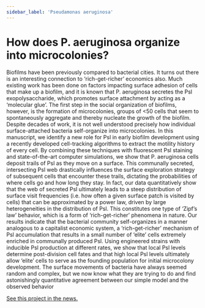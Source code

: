 ```yaml
---
sidebar_label: 'Pseudamonas aeruginosa'
---
```



# How does P. aeruginosa organize into microcolonies?

Biofilms have been previously compared to bacterial cities. It turns out there
is an interesting connection to ‘rich-get-richer’ economics also. Much existing
work has been done on factors impacting surface adhesion of cells that make up a
biofilm, and it is known that P. aeruginosa secretes the Psl exopolysaccharide,
which promotes surface attachment by acting as a ‘molecular glue’. The first
step in the social organization of biofilms, however, is the formation of
microcolonies, groups of <50 cells that seem to spontaneously aggregate and
thereby nucleate the growth of the biofilm. Despite decades of work, it is not
well understood precisely how individual surface-attached bacteria self-organize
into microcolonies. In this manuscript, we identify a new role for Psl in early
biofilm development using a recently developed cell-tracking algorithms to
extract the motility history of every cell. By combining these techniques with
fluorescent Psl staining and state-of-the-art computer simulations, we show that
P. aeruginosa cells deposit trails of Psl as they move on a surface. This
communally secreted, intersecting Psl web drastically influences the surface
exploration strategy of subsequent cells that encounter these trails, dictating
the probabilities of where cells go and how long they stay. In fact, our data
quantitatively show that the web of secreted Psl ultimately leads to a steep
distribution of surface visit frequencies (i.e. how often a given surface patch
is visited by cells) that can be approximated by a power law, driven by large
heterogeneities in the distribution of Psl. This constitutes one type of ‘Zipf’s
law’ behavior, which is a form of ‘rich-get-richer’ phenomena in nature. Our
results indicate that the bacterial community self-organizes in a manner
analogous to a capitalist economic system, a ‘rich-get-richer’ mechanism of Psl
accumulation that results in a small number of ‘elite’ cells extremely enriched
in communally produced Psl. Using engineered strains with inducible Psl
production at different rates, we show that local Psl levels determine
post-division cell fates and that high local Psl levels ultimately allow ‘elite’
cells to serve as the founding population for initial microcolony development.
The surface movements of bacteria have always seemed random and complex, but we
now know what they are trying to do and find astonishingly quantitative
agreement between our simple model and the observed behavior

[See this project in the news.](https://newsroom.ucla.edu/releases/study-shows-lucky-bacteria-strike-245840)

<!-- Link to PDF file on website: K. Zhao, B. S. Tseng, B. Beckerman, F. Jin, M. L.
Gibiansky, J. J. Harrison, E. Luijten, M. R. Parsek and G. C. L. Wong, “Psl
trails guide exploration and microcolony formation in early P. aeruginosa
biofilms”, Nature 497, 388-392(2013).

Link to news coverage: UCLA -->
